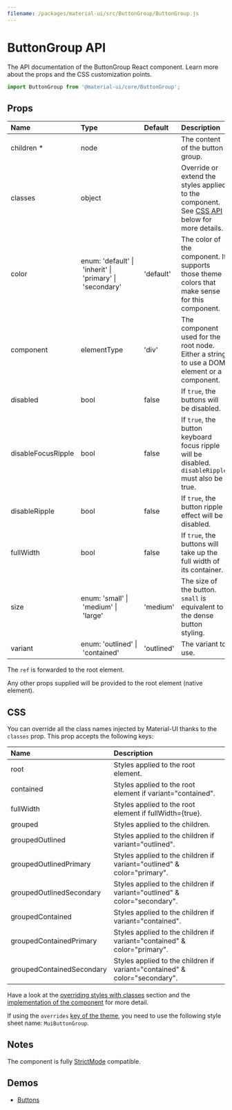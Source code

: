 ```yaml
---
filename: /packages/material-ui/src/ButtonGroup/ButtonGroup.js
---
```


<!--- This documentation is automatically generated, do not try to edit it. -->

# ButtonGroup API

<p class="description">The API documentation of the ButtonGroup React component. Learn more about the props and the CSS customization points.</p>

```js
import ButtonGroup from '@material-ui/core/ButtonGroup';
```



## Props

| Name | Type | Default | Description |
|:-----|:-----|:--------|:------------|
| <span class="prop-name required">children&nbsp;*</span> | <span class="prop-type">node</span> |  | The content of the button group. |
| <span class="prop-name">classes</span> | <span class="prop-type">object</span> |  | Override or extend the styles applied to the component. See [CSS API](#css) below for more details. |
| <span class="prop-name">color</span> | <span class="prop-type">enum:&nbsp;'default'&nbsp;&#124;<br>&nbsp;'inherit'&nbsp;&#124;<br>&nbsp;'primary'&nbsp;&#124;<br>&nbsp;'secondary'<br></span> | <span class="prop-default">'default'</span> | The color of the component. It supports those theme colors that make sense for this component. |
| <span class="prop-name">component</span> | <span class="prop-type">elementType</span> | <span class="prop-default">'div'</span> | The component used for the root node. Either a string to use a DOM element or a component. |
| <span class="prop-name">disabled</span> | <span class="prop-type">bool</span> | <span class="prop-default">false</span> | If `true`, the buttons will be disabled. |
| <span class="prop-name">disableFocusRipple</span> | <span class="prop-type">bool</span> | <span class="prop-default">false</span> | If `true`, the button keyboard focus ripple will be disabled. `disableRipple` must also be true. |
| <span class="prop-name">disableRipple</span> | <span class="prop-type">bool</span> | <span class="prop-default">false</span> | If `true`, the button ripple effect will be disabled. |
| <span class="prop-name">fullWidth</span> | <span class="prop-type">bool</span> | <span class="prop-default">false</span> | If `true`, the buttons will take up the full width of its container. |
| <span class="prop-name">size</span> | <span class="prop-type">enum:&nbsp;'small'&nbsp;&#124;<br>&nbsp;'medium'&nbsp;&#124;<br>&nbsp;'large'<br></span> | <span class="prop-default">'medium'</span> | The size of the button. `small` is equivalent to the dense button styling. |
| <span class="prop-name">variant</span> | <span class="prop-type">enum:&nbsp;'outlined'&nbsp;&#124;<br>&nbsp;'contained'<br></span> | <span class="prop-default">'outlined'</span> | The variant to use. |

The `ref` is forwarded to the root element.

Any other props supplied will be provided to the root element (native element).

## CSS

You can override all the class names injected by Material-UI thanks to the `classes` prop.
This prop accepts the following keys:


| Name | Description |
|:-----|:------------|
| <span class="prop-name">root</span> | Styles applied to the root element.
| <span class="prop-name">contained</span> | Styles applied to the root element if variant="contained".
| <span class="prop-name">fullWidth</span> | Styles applied to the root element if fullWidth={true}.
| <span class="prop-name">grouped</span> | Styles applied to the children.
| <span class="prop-name">groupedOutlined</span> | Styles applied to the children if variant="outlined".
| <span class="prop-name">groupedOutlinedPrimary</span> | Styles applied to the children if variant="outlined" & color="primary".
| <span class="prop-name">groupedOutlinedSecondary</span> | Styles applied to the children if variant="outlined" & color="secondary".
| <span class="prop-name">groupedContained</span> | Styles applied to the children if variant="contained".
| <span class="prop-name">groupedContainedPrimary</span> | Styles applied to the children if variant="contained" & color="primary".
| <span class="prop-name">groupedContainedSecondary</span> | Styles applied to the children if variant="contained" & color="secondary".

Have a look at the [overriding styles with classes](/customization/components/#overriding-styles-with-classes) section
and the [implementation of the component](https://github.com/mui-org/material-ui/blob/master/packages/material-ui/src/ButtonGroup/ButtonGroup.js)
for more detail.

If using the `overrides` [key of the theme](/customization/themes/#css),
you need to use the following style sheet name: `MuiButtonGroup`.

## Notes

The component is fully [StrictMode](https://reactjs.org/docs/strict-mode.html) compatible.

## Demos

- [Buttons](/components/buttons/)

